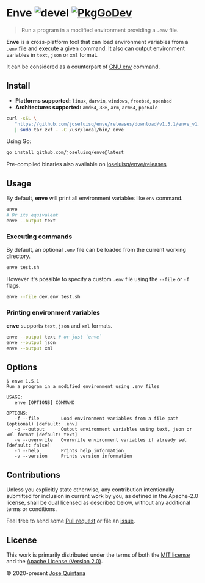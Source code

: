 # Enve ![devel](https://github.com/joseluisq/enve/workflows/devel/badge.svg) [![PkgGoDev](https://pkg.go.dev/badge/github.com/joseluisq/enve)](https://pkg.go.dev/github.com/joseluisq/enve)

> Run a program in a modified environment providing a `.env` file.

**Enve** is a cross-platform tool that can load environment variables from a [`.env` file](https://www.ibm.com/docs/en/aix/7.2?topic=files-env-file) and execute a given command.
It also can output environment variables in `text`, `json` or `xml` format.

It can be considered as a counterpart of [GNU env](https://www.gnu.org/software/coreutils/manual/html_node/env-invocation.html) command.

## Install

- **Platforms supported:** `linux`, `darwin`, `windows`, `freebsd`, `openbsd`
- **Architectures supported:** `amd64`, `386`, `arm`, `arm64`, `ppc64le`

```sh
curl -sSL \
   "https://github.com/joseluisq/enve/releases/download/v1.5.1/enve_v1.5.1_linux_amd64.tar.gz" \
   | sudo tar zxf - -C /usr/local/bin/ enve
```

Using Go:

```sh
go install github.com/joseluisq/enve@latest
```

Pre-compiled binaries also available on [joseluisq/enve/releases](https://github.com/joseluisq/enve/releases)

## Usage

By default, **enve** will print all environment variables like `env` command. 

```sh
enve
# Or its equivalent
enve --output text
```

### Executing commands

By default, an optional `.env` file can be loaded from the current working directory.

```sh
enve test.sh
```

However it's possible to specify a custom `.env` file using the `--file` or `-f` flags.

```sh
enve --file dev.env test.sh
```

### Printing environment variables

**enve** supports `text`, `json` and `xml` formats.

```sh
enve --output text # or just `enve`
enve --output json
enve --output xml
```

## Options

```
$ enve 1.5.1
Run a program in a modified environment using .env files

USAGE:
   enve [OPTIONS] COMMAND

OPTIONS:
   -f --file        Load environment variables from a file path (optional) [default: .env]
   -o --output      Output environment variables using text, json or xml format [default: text]
   -w --overwrite   Overwrite environment variables if already set [default: false]
   -h --help        Prints help information
   -v --version     Prints version information
```

## Contributions

Unless you explicitly state otherwise, any contribution intentionally submitted for inclusion in current work by you, as defined in the Apache-2.0 license, shall be dual licensed as described below, without any additional terms or conditions.

Feel free to send some [Pull request](https://github.com/joseluisq/enve/pulls) or file an [issue](https://github.com/joseluisq/enve/issues).

## License

This work is primarily distributed under the terms of both the [MIT license](LICENSE-MIT) and the [Apache License (Version 2.0)](LICENSE-APACHE).

© 2020-present [Jose Quintana](https://joseluisq.net)
